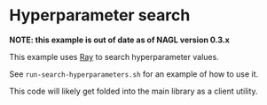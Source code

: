 # Hyperparameter search

**NOTE: this example is out of date as of NAGL version 0.3.x**

This example uses [Ray](https://docs.ray.io/en/latest/tune/index.html)
to search hyperparameter values.

See `run-search-hyperparameters.sh` for an example of how to use it.

This code will likely get folded into the main library as a client utility.
